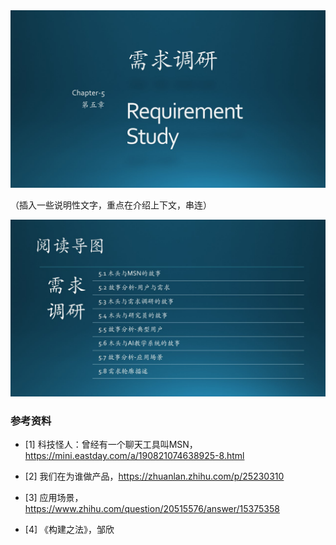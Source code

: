 
<div align="center">
<img src="Images/Slide1.JPG"/>
</div>

（插入一些说明性文字，重点在介绍上下文，串连）

<div align="center">
<img src="Images/Slide2.JPG"/>
</div>


### 参考资料

- [1] 科技怪人：曾经有一个聊天工具叫MSN，https://mini.eastday.com/a/190821074638925-8.html

- [2] 我们在为谁做产品，https://zhuanlan.zhihu.com/p/25230310

- [3] 应用场景，https://www.zhihu.com/question/20515576/answer/15375358

- [4] 《构建之法》，邹欣
